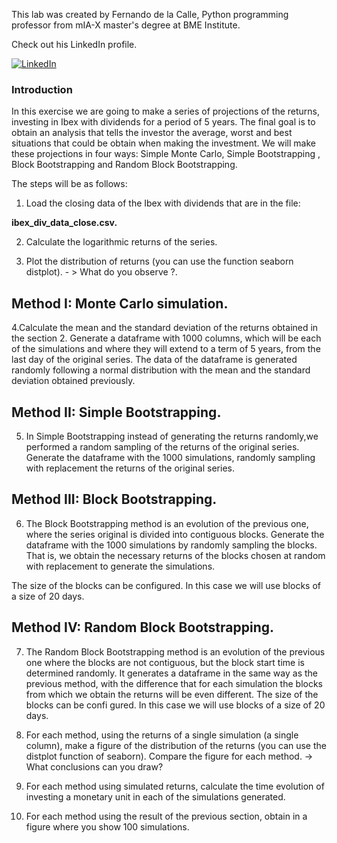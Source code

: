 This lab was created by Fernando de la Calle, Python programming professor from mIA-X master's degree at BME Institute.

Check out his LinkedIn profile.

<a href="https://www.linkedin.com/in/fernando-de-la-calle-silos/" target="_blank"><img alt="LinkedIn" src="https://img.shields.io/badge/linkedin-%230077B5.svg?&style=for-the-badge&logo=linkedin&logoColor=white" /></a> 

### Introduction

In this exercise we are going to make a series of projections of the returns, investing in Ibex with dividends for a period of 5 years. 
The final goal is to obtain an analysis that tells the investor the average, worst and best situations that could be obtain when making the investment.  We will make these projections in four ways: Simple Monte Carlo, Simple Bootstrapping , Block Bootstrapping and Random Block Bootstrapping.

The steps will be as follows:

1. Load the closing data of the Ibex with dividends that are in the file:

<b> ibex_div_data_close.csv. </b>

2. Calculate the logarithmic returns of the series.

3. Plot the distribution of returns (you can use the function seaborn distplot). - > What do you observe ?.

## Method I: Monte Carlo simulation.

4.Calculate the mean and the standard deviation of the returns obtained in the section 2.
Generate a dataframe with 1000 columns, which will be each of the simulations and where they will extend to a term of 5 years, from the last day of the
original series.
The data of the dataframe is generated randomly following a normal distribution with the mean and the standard deviation obtained previously.

## Method II: Simple Bootstrapping.

5. In Simple Bootstrapping instead of generating the returns randomly,we performed a random sampling of the returns of the original series.
Generate the dataframe with the 1000 simulations, randomly sampling with replacement the returns of the original series.

## Method III: Block Bootstrapping.

6. The Block Bootstrapping method is an evolution of the previous one, where the series original is divided into contiguous blocks.
Generate the dataframe with the 1000 simulations by randomly sampling the blocks. That is, we obtain the necessary returns of the blocks chosen at random with replacement to generate the simulations.

The size of the blocks can be configured. In this case we will use blocks of a size of 20 days.

## Method IV: Random Block Bootstrapping.

7. The Random Block Bootstrapping method is an evolution of the previous one where the blocks are not contiguous, but the block start time is determined randomly.
It generates a dataframe in the same way as the previous method, with the difference that for each simulation the blocks from which we obtain the returns will be even different.
The size of the blocks can be confi gured. In this case we will use blocks of a size of 20 days.

8. For each method, using the returns of a single simulation (a single column), make a figure of the distribution of the returns (you can use the distplot function of seaborn). Compare the figure for each method. -> What conclusions can you draw?

9. For each method using simulated returns, calculate the time evolution of investing a monetary unit in each of the simulations generated.

10. For each method using the result of the previous section, obtain in a figure where you show 100 simulations.







